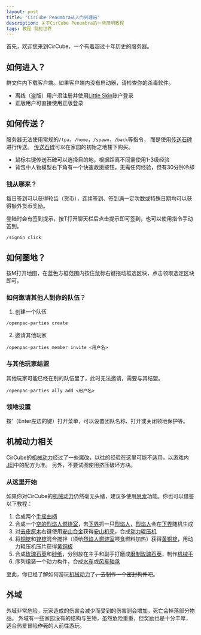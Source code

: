 ```yaml
---
layout: post
title: "CirCube Penumbra从入门到理赔"
description: 关于CirCube Penumbra的一些简明教程
tags: 教程 我的世界
---
```


首先，欢迎您来到CirCube，一个有着超过十年历史的服务器。

## 如何进入？
群文件内下载客户端。如果客户端内没有启动器，请检查你的杀毒软件。
- 离线（盗版）用户须注册并使用[Little Skin](https://littleskin.cn/)账户登录
- 正版用户可直接使用正版登录

## 如何传送？
服务器无法使用常规的`/tpa`，`/home`，`/spawn`，`/back`等指令，
而是使用[传送石碑](https://www.mcmod.cn/class/1339.html)进行传送。
[传送石碑](https://www.mcmod.cn/class/1339.html)可以在家园的初始之地楼下购买。

- 鼠标右键传送石碑可以选择目的地，根据距离不同需使用1-3级经验
- 背包中人物模型右下角有一个快速救援按钮，无需任何经验，但有30分钟冷却

### 钱从哪来？
每日签到可以获得轮齿（货币），连续签到、签到满一定次数或特殊日期均可以获得额外货币奖励。

登陆时会有签到提示，按T打开聊天栏后点击提示即可签到，也可以使用指令手动签到。

```
/signin click
```

## 如何圈地？
按M打开地图，在蓝色方框范围内按住鼠标右键拖动框选区块，点击领取选定区块即可。
### 如何邀请其他人到你的队伍？
1. 创建一个队伍
```
/openpac-parties create
```
2. 邀请其他玩家
```
/openpac-parties member invite <用户名>
```

### 与其他玩家结盟
其他玩家可能已经在别的队伍里了，此时无法邀请，需要与其结盟。
```
/openpac-parties ally add <用户名>
```
### 领地设置
按'（Enter左边的键）打开菜单，可以设置团队名称、打开或关闭领地保护等。
##  机械动力相关
CirCube的[机械动力](https://www.mcmod.cn/class/2021.html)经过了一些魔改，以往的经验在这里可能不适用，以游戏内[JEI](https://www.mcmod.cn/class/459.html)中的配方为准。
另外，不要试图使用挤压破坏方块。

### 从这里开始
如果你对CirCube的[机械动力](https://www.mcmod.cn/class/2021.html)仍然毫无头绪，建议多使用[思索](https://www.mcmod.cn/item/555624.html)功能。你也可以借鉴以下教程：
1. 合成两个[手摇曲柄](https://www.mcmod.cn/item/227791.html)
2. 合成一个[空的烈焰人燃烧室](https://www.mcmod.cn/item/396863.html)，去[下界](https://www.mcmod.cn/item/129502.html)抓一只[烈焰人](https://www.mcmod.cn/item/46728.html)，[烈焰人](https://www.mcmod.cn/item/46728.html)会在[下界](https://www.mcmod.cn/item/129502.html)随机生成
3. 对[去皮原木](https://www.mcmod.cn/item/222747.html)右键使用[安山合金](https://www.mcmod.cn/item/227754.html)获得[安山机壳](https://www.mcmod.cn/item/227807.html)，合成[动力辊压机](https://www.mcmod.cn/item/196535.html)
4. 将[铜锭](https://www.mcmod.cn/item/463116.html)和[锌锭](https://www.mcmod.cn/item/227756.html)混合搅拌（须给[烈焰人燃烧室](https://www.mcmod.cn/item/396864.html)喂食燃料加热）获得[黄铜锭](https://www.mcmod.cn/item/227757.html)，用动力辊压机压片获得[黄铜板](https://www.mcmod.cn/item/227747.html)
5. 合成[玫瑰石英](https://www.mcmod.cn/item/196505.html)和[砂纸](https://www.mcmod.cn/item/227758.html)，分别放在主手和副手打磨成[磨制玫瑰石英](https://www.mcmod.cn/item/347841.html)，制作[机械手](https://www.mcmod.cn/item/227804.html)
6. 序列组装一个动力构件，合成[水车](https://www.mcmod.cn/item/196531.html)或[风车轴承](https://www.mcmod.cn/item/396896.html)

至此，你已经了解如何游玩[机械动力](https://www.mcmod.cn/class/2021.html)了~~，去制作一个密封构件吧~~。
## 外域
外域非常危险，玩家造成的伤害会减少而受到的伤害则会增加，死亡会掉落部分物品。
外域有一些家园没有的结构与生物，虽然危险重重，但奖励也是十分丰厚，适合热爱冒险~~作死~~的人前往游玩。